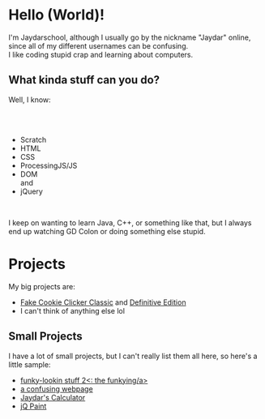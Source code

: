 <h1>Hello (World)!</h1>

<p>I'm Jaydarschool, although I usually go by the nickname "Jaydar" online, since all of my different usernames can be confusing.
<br>I like coding stupid crap and learning about computers.</p>

<h2>What kinda stuff can you do?</h2>
<p>Well, I know:</p>
<br><br>
<ul>
  <li>Scratch</li>
  <li>HTML</li>
  <li>CSS</li>
  <li>ProcessingJS/JS</li>
  <li>DOM</li>
  and
  <li>jQuery</li>
</ul><br>
<p>I keep on wanting to learn Java, C++, or something like that, but I always end up watching GD Colon or doing something else stupid.</p>

<h1>Projects</h1>

<p>My big projects are:</p>
  <ul>
    <li><a href = "https://scratch.mit.edu/projects/604556847/" target = "_blank">Fake Cookie Clicker Classic</a> and <a href = "https://www.khanacademy.org/computer-programming/fake-cookie-clicker-definitive-edition-v0000531/5070418080743424" target = "_blank">Definitive Edition</a></li>
    <li>I can't think of anything else lol</li>
  </ul>

<h2>Small Projects</h2>

<p>I have a lot of small projects, but I can't really list them all here, so here's a little sample:</p>
<ul>
  <li><a href = "https://www.khanacademy.org/computer-programming/funky-lookin-stuff-2-the-funkying/6496375217897472">funky-lookin stuff 2<: the funkying/a></li>
  <li><a href = "https://www.khanacademy.org/computer-programming/a-confusing-webpage/5930502803472384">a confusing webpage</a></li>
  <li><a href = "https://www.khanacademy.org/computer-programming/jaydars-calculator-v30c/6262787343958016">Jaydar's Calculator</a></li>
  <li><a href = "https://www.khanacademy.org/computer-programming/jq-paint-v02/5384969698983936">jQ Paint</a></li>
</ul>
